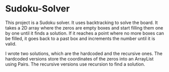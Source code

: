 # Sudoku-Solver

This project is a Sudoku solver. It uses backtracking to solve the board.
It takes a 2D array where the zeros are empty boxes and start filling them one by one until it finds a solution.
If it reaches a point where no more boxes can be filled, it goes back to a past box and increments the number until it is valid.

I wrote two solutions, which are the hardcoded and the recursive ones.
The hardcoded versions store the coordinates of the zeros into an ArrayList using Pairs.
The recursive versions use recursion to find a solution.
